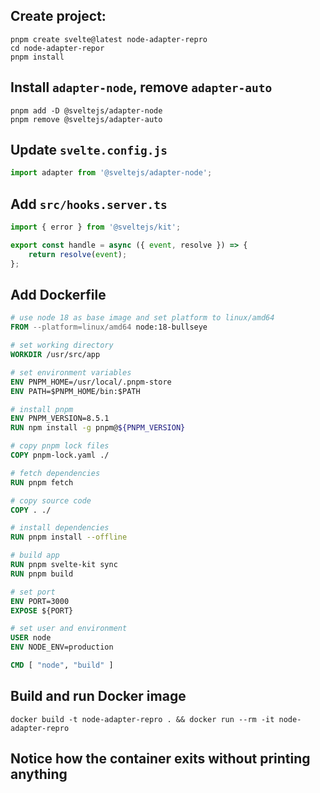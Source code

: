 ## Create project:

```
pnpm create svelte@latest node-adapter-repro
cd node-adapter-repor
pnpm install
```

## Install `adapter-node`, remove `adapter-auto`

```
pnpm add -D @sveltejs/adapter-node
pnpm remove @sveltejs/adapter-auto
```

## Update `svelte.config.js`

```ts
import adapter from '@sveltejs/adapter-node';
```

## Add `src/hooks.server.ts`

```ts
import { error } from '@sveltejs/kit';

export const handle = async ({ event, resolve }) => {
	return resolve(event);
};
```

## Add Dockerfile

```Dockerfile
# use node 18 as base image and set platform to linux/amd64
FROM --platform=linux/amd64 node:18-bullseye

# set working directory
WORKDIR /usr/src/app

# set environment variables
ENV PNPM_HOME=/usr/local/.pnpm-store
ENV PATH=$PNPM_HOME/bin:$PATH

# install pnpm
ENV PNPM_VERSION=8.5.1
RUN npm install -g pnpm@${PNPM_VERSION}

# copy pnpm lock files
COPY pnpm-lock.yaml ./

# fetch dependencies
RUN pnpm fetch

# copy source code
COPY . ./

# install dependencies
RUN pnpm install --offline

# build app
RUN pnpm svelte-kit sync
RUN pnpm build

# set port
ENV PORT=3000
EXPOSE ${PORT}

# set user and environment
USER node
ENV NODE_ENV=production

CMD [ "node", "build" ]
```

## Build and run Docker image

```
docker build -t node-adapter-repro . && docker run --rm -it node-adapter-repro
```

## Notice how the container exits without printing anything
